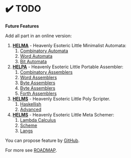 # ✔️ TODO

**Future Features**

Add all part in an online version:
1. **[HELMA](helma)** - Heavenly Esoteric Little Minimalist Automata:
    1. [Combinatory Automata](https://github.com/helvm/helma/milestone/1)
    2. [Word Automata](https://github.com/helvm/helma/milestone/2)
    3. [Bit Automata](https://github.com/helvm/helma/milestone/3)
2. **[HELPA](helpa)** - Heavenly Esoteric Little Portable Assembler:
    1. [Combinatory Assemblers](https://github.com/helvm/helpa/milestone/1)
    2. [Word Assemblers](https://github.com/helvm/helpa/milestone/2)
    3. [Byte Assemblers](https://github.com/helvm/helpa/milestone/3)
    3. [Byte Assemblers](https://github.com/helvm/helpa/milestone/4)
    3. [Forth Assemblers](https://github.com/helvm/helpa/milestone/5)
3. **[HELMS](helps)** - Heavenly Esoteric Little Poly Scripter. 
    1. [Haskellish](https://github.com/helvm/helps/milestone/1)
    2. [Advanced](https://github.com/helvm/helps/milestone/2)
4. **[HELMS](helms)** - Heavenly Esoteric Little Meta Schemer:
    1. [Lambda Calculus](https://github.com/helvm/helms/milestone/1)
    2. [Scheme](https://github.com/helvm/helms/milestone/2)
    3. [Langs](https://github.com/helvm/helms/milestone/3)

You can propose feature by [GitHub](https://github.com/helvm/helcam/issues).

For more see [ROADMAP](ROADMAP.md).

